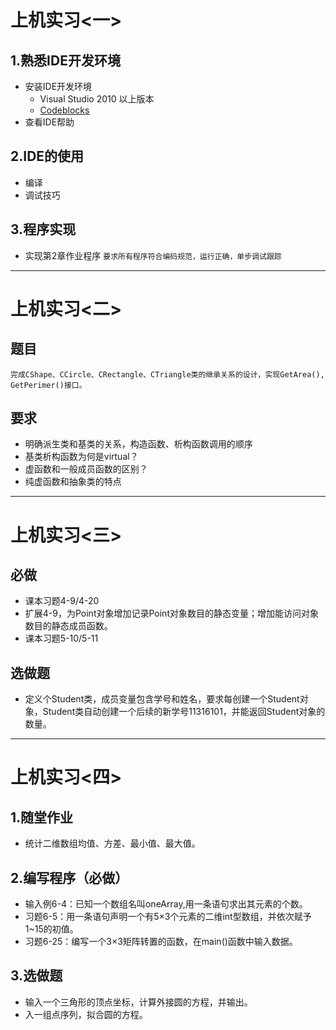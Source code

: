 # 上机实习<一>
## 1.熟悉IDE开发环境
- 安装IDE开发环境
	- Visual Studio 2010 以上版本
	- [Codeblocks](../../05.Packages\codeblocks+MinGW)
- 查看IDE帮助

## 2.IDE的使用
- 编译
- 调试技巧

## 3.程序实现
- 实现第2章作业程序 `要求所有程序符合编码规范，运行正确，单步调试跟踪`

---


# 上机实习<二>
## 题目
	完成CShape、CCircle、CRectangle、CTriangle类的继承关系的设计，实现GetArea(), GetPerimer()接口。

## 要求
- 明确派生类和基类的关系，构造函数、析构函数调用的顺序
- 基类析构函数为何是virtual？
- 虚函数和一般成员函数的区别？
- 纯虚函数和抽象类的特点

---


# 上机实习<三>
## 必做
 - 课本习题4-9/4-20
 - 扩展4-9，为Point对象增加记录Point对象数目的静态变量；增加能访问对象数目的静态成员函数。
 - 课本习题5-10/5-11
## 选做题
- 定义个Student类，成员变量包含学号和姓名，要求每创建一个Student对象，Student类自动创建一个后续的新学号11316101，并能返回Student对象的数量。

---


# 上机实习<四>
## 1.随堂作业
- 统计二维数组均值、方差、最小值、最大值。

## 2.编写程序（必做）
- 输入例6-4：已知一个数组名叫oneArray,用一条语句求出其元素的个数。
- 习题6-5：用一条语句声明一个有5×3个元素的二维int型数组，并依次赋予1~15的初值。
- 习题6-25：编写一个3×3矩阵转置的函数，在main()函数中输入数据。

## 3.选做题
- 输入一个三角形的顶点坐标，计算外接圆的方程，并输出。
- 入一组点序列，拟合圆的方程。